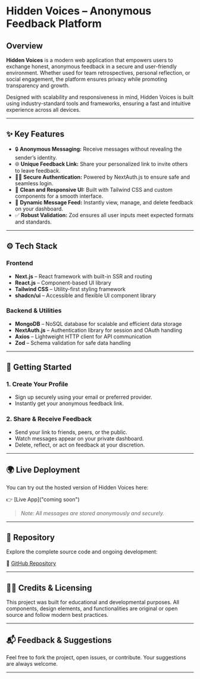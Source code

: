 # Hidden Voices – Anonymous Feedback Platform

## Overview
**Hidden Voices** is a modern web application that empowers users to exchange honest, anonymous feedback in a secure and user-friendly environment. Whether used for team retrospectives, personal reflection, or social engagement, the platform ensures privacy while promoting transparency and growth.

Designed with scalability and responsiveness in mind, Hidden Voices is built using industry-standard tools and frameworks, ensuring a fast and intuitive experience across all devices.

---

## ✨ Key Features

- 🔒 **Anonymous Messaging:** Receive messages without revealing the sender’s identity.
- 🌐 **Unique Feedback Link:** Share your personalized link to invite others to leave feedback.
- 🧑‍💻 **Secure Authentication:** Powered by NextAuth.js to ensure safe and seamless login.
- 🎯 **Clean and Responsive UI:** Built with Tailwind CSS and custom components for a smooth interface.
- 🚀 **Dynamic Message Feed:** Instantly view, manage, and delete feedback on your dashboard.
- ✅ **Robust Validation:** Zod ensures all user inputs meet expected formats and standards.

---

## ⚙️ Tech Stack

### Frontend
- **Next.js** – React framework with built-in SSR and routing
- **React.js** – Component-based UI library
- **Tailwind CSS** – Utility-first styling framework
- **shadcn/ui** – Accessible and flexible UI component library

### Backend & Utilities
- **MongoDB** – NoSQL database for scalable and efficient data storage
- **NextAuth.js** – Authentication library for session and OAuth handling
- **Axios** – Lightweight HTTP client for API communication
- **Zod** – Schema validation for safe data handling

---

## 🚀 Getting Started

### 1. Create Your Profile
- Sign up securely using your email or preferred provider.
- Instantly get your anonymous feedback link.

### 2. Share & Receive Feedback
- Send your link to friends, peers, or the public.
- Watch messages appear on your private dashboard.
- Delete, reflect, or act on feedback at your discretion.

---

## 🌍 Live Deployment

You can try out the hosted version of Hidden Voices here:

👉 [Live App]("coming soon")

> *Note: All messages are stored anonymously and securely.*

---

## 📂 Repository

Explore the complete source code and ongoing development:

🔗 [GitHub Repository](https://github.com/Md-Sharfuddin/Hidden-Voices-App)

---

## 🧑‍💼 Credits & Licensing

This project was built for educational and developmental purposes. All components, design elements, and functionalities are original or open source and follow modern best practices.

---

## 📬 Feedback & Suggestions

Feel free to fork the project, open issues, or contribute. Your suggestions are always welcome.

---

